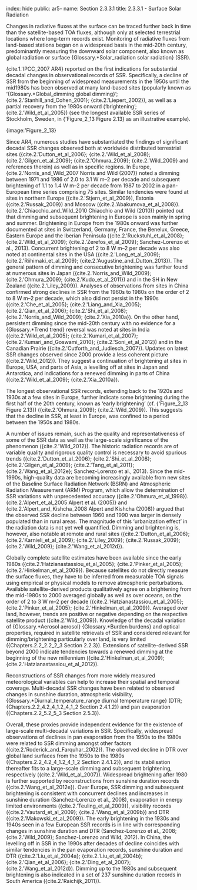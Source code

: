 index: hide
public: ar5-
name: Section 2.3.3.1
title: 2.3.3.1 - Surface Solar Radiation

Changes in radiative fluxes at the surface can be traced further back in time than the satellite-based TOA fluxes, although only at selected terrestrial locations where long-term records exist. Monitoring of radiative fluxes from land-based stations began on a widespread basis in the mid-20th century, predominantly measuring the downward solar component, also known as global radiation or surface {Glossary.*Solar_radiation solar radiation} (SSR).

{cite.1.'IPCC_2007 AR4} reported on the first indications for substantial decadal changes in observational records of SSR. Specifically, a decline of SSR from the beginning of widespread measurements in the 1950s until the mid1980s has been observed at many land-based sites (popularly known as ‘{Glossary.*Global_dimming global dimming}’; {cite.2.'Stanhill_and_Cohen_2001}; {cite.2.'Liepert_2002}), as well as a partial recovery from the 1980s onward (‘brightening’; {cite.2.'Wild_et_al_2005}) (see the longest available SSR series of Stockholm, Sweden, in {'Figure_2_13 Figure 2.13} as an illustrative example).

{image:'Figure_2_13}

Since AR4, numerous studies have substantiated the findings of significant decadal SSR changes observed both at worldwide distributed terrestrial sites ({cite.2.'Dutton_et_al_2006}; {cite.2.'Wild_et_al_2008}; {cite.2.'Gilgen_et_al_2009}; {cite.2.'Ohmura_2009}; {cite.2.'Wild_2009} and references therein) as well as in specific regions. In Europe, {cite.2.'Norris_and_Wild_2007 Norris and Wild (2007)} noted a dimming between 1971 and 1986 of 2.0 to 3.1 W m–2 per decade and subsequent brightening of 1.1 to 1.4 W m–2 per decade from 1987 to 2002 in a pan-European time series comprising 75 sites. Similar tendencies were found at sites in northern Europe ({cite.2.'Stjern_et_al_2009}), Estonia ({cite.2.'Russak_2009}) and Moscow ({cite.2.'Abakumova_et_al_2008}). {cite.2.'Chiacchio_and_Wild_2010 Chiacchio and Wild (2010)} pointed out that dimming and subsequent brightening in Europe is seen mainly in spring and summer. Brightening in Europe from the 1980s onward was further documented at sites in Switzerland, Germany, France, the Benelux, Greece, Eastern Europe and the Iberian Peninsula ({cite.2.'Ruckstuhl_et_al_2008}; {cite.2.'Wild_et_al_2009}; {cite.2.'Zerefos_et_al_2009}; Sanchez-Lorenzo et al., 2013). Concurrent brightening of 2 to 8 W m–2 per decade was also noted at continental sites in the USA ({cite.2.'Long_et_al_2009}; {cite.2.'Riihimaki_et_al_2009}; {cite.2.'Augustine_and_Dutton_2013}). The general pattern of dimming and consecutive brightening was further found at numerous sites in Japan ({cite.2.'Norris_and_Wild_2009}; {cite.2.'Ohmura_2009}; {cite.2.'Kudo_et_al_2011}) and in the SH in New Zealand ({cite.2.'Liley_2009}). Analyses of observations from sites in China confirmed strong declines in SSR from the 1960s to 1980s on the order of 2 to 8 W m–2 per decade, which also did not persist in the 1990s ({cite.2.'Che_et_al_2005}; {cite.2.'Liang_and_Xia_2005}; {cite.2.'Qian_et_al_2006}; {cite.2.'Shi_et_al_2008}; {cite.2.'Norris_and_Wild_2009}; {cite.2.'Xia_2010a}). On the other hand, persistent dimming since the mid-20th century with no evidence for a {Glossary.*Trend trend} reversal was noted at sites in India ({cite.2.'Wild_et_al_2005}; {cite.2.'Kumari_et_al_2007}; {cite.2.'Kumari_and_Goswami_2010}; {cite.2.'Soni_et_al_2012}) and in the Canadian Prairie ({cite.2.'Cutforth_and_Judiesch_2007}). Updates on latest SSR changes observed since 2000 provide a less coherent picture ({cite.2.'Wild_2012}). They suggest a continuation of brightening at sites in Europe, USA, and parts of Asia, a levelling off at sites in Japan and Antarctica, and indications for a renewed dimming in parts of China ({cite.2.'Wild_et_al_2009}; {cite.2.'Xia_2010a}).

The longest observational SSR records, extending back to the 1920s and 1930s at a few sites in Europe, further indicate some brightening during the first half of the 20th century, known as ‘early brightening’ (cf. {'Figure_2_13 Figure 2.13}) ({cite.2.'Ohmura_2009}; {cite.2.'Wild_2009}). This suggests that the decline in SSR, at least in Europe, was confined to a period between the 1950s and 1980s.

A number of issues remain, such as the quality and representativeness of some of the SSR data as well as the large-scale significance of the phenomenon ({cite.2.'Wild_2012}). The historic radiation records are of variable quality and rigorous quality control is necessary to avoid spurious trends ({cite.2.'Dutton_et_al_2006}; {cite.2.'Shi_et_al_2008}; {cite.2.'Gilgen_et_al_2009}; {cite.2.'Tang_et_al_2011}; {cite.2.'Wang_et_al_2012e}; Sanchez-Lorenzo et al., 2013). Since the mid-1990s, high-quality data are becoming increasingly available from new sites of the Baseline Surface Radiation Network (BSRN) and Atmospheric Radiation Measurement (ARM) Program, which allow the determination of SSR variations with unprecedented accuracy ({cite.2.'Ohmura_et_al_1998}). {cite.2.'Alpert_et_al_2005 Alpert et al. (2005)} and {cite.2.'Alpert_and_Kishcha_2008 Alpert and Kishcha (2008)} argued that the observed SSR decline between 1960 and 1990 was larger in densely populated than in rural areas. The magnitude of this ‘urbanization effect’ in the radiation data is not yet well quantified. Dimming and brightening is, however, also notable at remote and rural sites ({cite.2.'Dutton_et_al_2006}; {cite.2.'Karnieli_et_al_2009}; {cite.2.'Liley_2009}; {cite.2.'Russak_2009}; {cite.2.'Wild_2009}; {cite.2.'Wang_et_al_2012d}).

Globally complete satellite estimates have been available since the early 1980s ({cite.2.'Hatzianastassiou_et_al_2005}; {cite.2.'Pinker_et_al_2005}; {cite.2.'Hinkelman_et_al_2009}). Because satellites do not directly measure the surface fluxes, they have to be inferred from measurable TOA signals using empirical or physical models to remove atmospheric perturbations. Available satellite-derived products qualitatively agree on a brightening from the mid-1980s to 2000 averaged globally as well as over oceans, on the order of 2 to 3 W m–2 per decade ({cite.2.'Hatzianastassiou_et_al_2005}; {cite.2.'Pinker_et_al_2005}; {cite.2.'Hinkelman_et_al_2009}). Averaged over land, however, trends are positive or negative depending on the respective satellite product ({cite.2.'Wild_2009}). Knowledge of the decadal variation of {Glossary.*Aerosol aerosol} {Glossary.*Burden burdens} and optical properties, required in satellite retrievals of SSR and considered relevant for dimming/brightening particularly over land, is very limited ({Chapters.2.2_2.2_2_3 Section 2.2.3}). Extensions of satellite-derived SSR beyond 2000 indicate tendencies towards a renewed dimming at the beginning of the new millennium ({cite.2.'Hinkelman_et_al_2009}; {cite.2.'Hatzianastassiou_et_al_2012}).

Reconstructions of SSR changes from more widely measured meteorological variables can help to increase their spatial and temporal coverage. Multi-decadal SSR changes have been related to observed changes in sunshine duration, atmospheric visibility, {Glossary.*Diurnal_temperature_range diurnal temperature range} (DTR; {Chapters.2.2_4.2_4_1.2_4_1_2 Section 2.4.1.2}) and pan evaporation ({Chapters.2.2_5.2_5_3 Section 2.5.3}).

Overall, these proxies provide independent evidence for the existence of large-scale multi-decadal variations in SSR. Specifically, widespread observations of declines in pan evaporation from the 1950s to the 1980s were related to SSR dimming amongst other factors ({cite.2.'Roderick_and_Farquhar_2002}). The observed decline in DTR over global land surfaces from the 1950s to the 1980s ({Chapters.2.2_4.2_4_1.2_4_1_2 Section 2.4.1.2}), and its stabilisation thereafter fits to a large-scale dimming and subsequent brightening, respectively ({cite.2.'Wild_et_al_2007}). Widespread brightening after 1980 is further supported by reconstructions from sunshine duration records ({cite.2.'Wang_et_al_2012e}). Over Europe, SSR dimming and subsequent brightening is consistent with concurrent declines and increases in sunshine duration (Sanchez-Lorenzo et al., 2008), evaporation in energy limited environments ({cite.2.'Teuling_et_al_2009}), visibility records ({cite.2.'Vautard_et_al_2009}; {cite.2.'Wang_et_al_2009b}) and DTR ({cite.2.'Makowski_et_al_2009}). The early brightening in the 1930s and 1940s seen in a few European SSR records is in line with corresponding changes in sunshine duration and DTR (Sanchez-Lorenzo et al., 2008; {cite.2.'Wild_2009}; Sanchez-Lorenzo and Wild, 2012). In China, the levelling off in SSR in the 1990s after decades of decline coincides with similar tendencies in the pan evaporation records, sunshine duration and DTR ({cite.2.'Liu_et_al_2004a}; {cite.2.'Liu_et_al_2004b}; {cite.2.'Qian_et_al_2006}; {cite.2.'Ding_et_al_2007}; {cite.2.'Wang_et_al_2012d}). Dimming up to the 1980s and subsequent brightening is also indicated in a set of 237 sunshine duration records in South America ({cite.2.'Raichijk_2011}).
